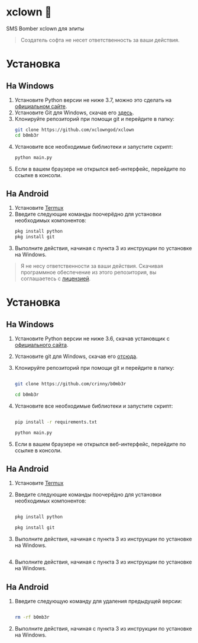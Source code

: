 # xclown 🤡
SMS Bomber xclown для элиты

> Создатель софта не несет ответственность за ваши действия.
# Установка
## На Windows
1. Установите Python версии не ниже 3.7, можно это сделать на [официальном сайте](https://www.python.org/downloads/).
2. Установите Git для Windows, скачав его [здесь](https://git-scm.com/download/win).
3. Клонируйте репозиторий при помощи git и перейдите в папку:
    ```bash
    git clone https://github.com/xclowngod/xclown
    cd b0mb3r
    ```
4. Установите все необходимые библиотеки и запустите скрипт:
    ```bash
    python main.py
    ```
5. Если в вашем браузере не открылся веб-интерфейс, перейдите по ссылке в консоли.

## На Android
1. Установите [Termux](https://play.google.com/store/apps/details?id=com.termux&hl=ru)
2. Введите следующие команды поочерёдно для установки необходимых компонентов:
    ```bash
    pkg install python
    pkg install git
    ```
3. Выполните действия, начиная с пункта 3 из инструкции по установке на Windows.




> Я не несу ответственности за ваши действия. Скачивая программное обеспечение из этого репозитория, вы соглашаетесь с [лицензией](https://github.com/crinny/b0mb3r/blob/master/LICENSE).

# Установка

## На Windows

1. Установите Python версии не ниже 3.6, скачав установщик с [официального сайта](https://www.python.org/downloads/).

2. Установите git для Windows, скачав его [отсюда](https://git-scm.com/download/win).

3. Клонируйте репозиторий при помощи git и перейдите в папку:

    ```bash

    git clone https://github.com/crinny/b0mb3r

    cd b0mb3r

    ```

4. Установите все необходимые библиотеки и запустите скрипт:

    ```bash

    pip install -r requirements.txt

    python main.py

    ```

5. Если в вашем браузере не открылся веб-интерфейс, перейдите по ссылке в консоли.



## На Android

1. Установите [Termux](https://play.google.com/store/apps/details?id=com.termux&hl=ru)

2. Введите следующие команды поочерёдно для установки необходимых компонентов:

    ```bash

    pkg install python

    pkg install git

    ```

3. Выполните действия, начиная с пункта 3 из инструкции по установке на Windows.






   ```

2. Выполните действия, начиная с пункта 3 из инструкции по установке на Windows.

## На Android

1. Введите следующую команду для удаления предыдущей версии:

   ```bash

   rm -rf b0mb3r

   ```

2. Выполните действия, начиная с пункта 3 из инструкции по установке на Windows.
